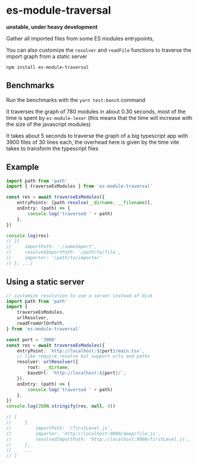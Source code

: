 # es-module-traversal

**unstable, under heavy development**

Gather all imported files from some ES modules entrypoints,

You can also customize the `resolver` and `readFile` functions to traverse the import graph from a static server

```
npm install es-module-traversal
```

## Benchmarks

Run the benchmarks with the `yarn test:bench` command

It traverses the graph of 780 modules in about 0.30 seconds, most of the time is spent by `es-module-lexer` (this means that the time will increase with the size of the javascript modules)

It takes about 5 seconds to traverse the graph of a big typescript app with 3900 files of 30 lines each, the overhead here is given by the time vite takes to transform the typescript files

## Example

```ts
import path from 'path'
import { traverseEsModules } from 'es-module-traversal'

const res = await traverseEsModules({
    entryPoints: [path.resolve(__dirname, __filename)],
    onEntry: (path) => {
        console.log('traversed ' + path)
    },
})

console.log(res)
// [{
//     importPath: './someImport',
//     resolvedImportPath: '/path/to/file',
//     importer: '/path/to/importer'
// }, ...]
```

## Using a static server

```ts
// customize resolution to use a server instead of disk
import path from 'path'
import {
    traverseEsModules,
    urlResolver,
    readFromUrlOrPath,
} from 'es-module-traversal'

const port = '3000'
const res = await traverseEsModules({
    entryPoint: `http://localhost:${port}/main.tsx`,
    // like require.resolve but support urls and paths
    resolver: urlResolver({
        root: __dirname,
        baseUrl: `http://localhost:${port}/`,
    }),
    onEntry: (path) => {
        console.log('traversed ' + path)
    },
})
console.log(JSON.stringify(res, null, 4))

// [
//     {
//         importPath: '/firstLevel.js',
//         importer: 'http://localhost:9000/deep/file.js',
//         resolvedImportPath: 'http://localhost:9000/firstLevel.js',
//     },
//     ...
// ]
```
